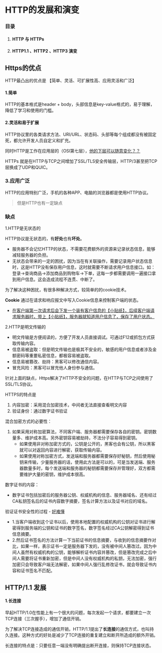 # HTTP的发展和演变

### **目录**

1. #### HTTP 与 HTTPs
2. #### HTTP1.1 、HTTP2 、HTTP3 演变



## Https的优点

HTTP最凸出的优点是 【简单、灵活、可扩展性高、应用灵活和广泛】

#### 1.简单

HTTP的基本格式是header +  body，头部信息是key-value格式的，易于理解，降低了学习和使用的门槛。

#### 2.灵活和易于扩展

HTTP协议里的各类请求方法、URI/URL、状态码、头部等每个组成都没有被固定死，都允许开发人员自定义和扩充。

同时HTTP是工作在应用层的（OSI第七层），<u>他的下层可以随意变化？？</u>

HTTPs 就是在HTTP与TCP之间增加了SSL/TLS安全传输层，HTTP/3甚至把TCP层换成了UDP和QUIC。

### 3.应用广泛

HTTP的应用特别广泛，手机的各种APP、电脑的浏览器都是使用HTTP协议。

> 但是HTTP也有一定缺点



### 缺点

1.HTTP是无状态的

HTTP协议是无状态的，有**好处**也有**坏处**。

- 服务器不会记忆HTTP的状态，不需要花费额外的资源来记录状态信息，能够减轻服务器的负担。
- 无状态会带来的一定的困扰，因为当在有关联操作，需要记录用户状态信息时，这是HTTP没有保存用户信息，这时就需要不断请求用户信息接口。如：登录->查询商品->添加商品到购物车->下单，这每一步都需要调用一遍接口拿到用户信息。这会造成流程不连贯、中断了。

为了解决这种困扰，有很多种解决方式，较简单的的cookie技术。

**Cookie** 通过在请求和响应报文中写入Cookie信息来控制客户端的状态。

- <u>在客户端第一次请求后会下发一个装有客户信息的【小贴纸】，后续客户端请求服务器时，带上【小贴纸】，服务器就知道用户信息了，保存了用户状态。</u>

2.HTTP是明文传输的

- 明文传输是方便阅读的，方便了开发人员直接调试。可通过F12或抓包方式获取传输内容。
- 信息易被盗取：但是明文传输也是极其不安全的，敏感的用户信息或者涉及金额密码等重要私密信息，都极容易被盗取。
- 信息易被篡改、劫持：黑客可以修改通信内容。
- 冒充风险：黑客可以冒充他人身份参与通信。



针对上面的缺点，Https解决了HTTP不安全的问题，在HTTP与TCP之间使用了SSL/TLS协议。

HTTPS的特点是

1. 内容加密：采用混合加密技术，中间者无法直接查看明文内容
2. 验证身份：通过数字证书验证



混合加密方式的必要性：

1. 如果采用对称加密算法，不同客户端、服务器都需要保存各自的密钥。密钥数量多、维护成本高。另外密钥容易被劫持，不法分子容易得到密钥。
   - 如果使用非对称加密方式的，公钥是公开的，黑客也会有公钥，所以黑客就可以对返回内容进行解密，获取传输内容。
   - 如果使用对称加密方式，发送端和服务器都需要保存好秘钥，然后使用秘钥来传输，少量服务器的话，使用此方法是可以的，可是当发送端、服务器数量多时，每个发送端和服务器的秘钥都需要保存并管理好，双方都需要维护大量的密钥，维护成本很高。

数字证书的内容：

- 数字证书包括加密后的服务器公钥、权威机构的信息、服务器域名、还有经过CA私钥签名后的证书内容数字摘要，签名计算方法以及证书对应的域名。

验证证书安全性的过程  - <u>好难懂</u>

- 1.当客户端收到这个证书以后，使用本地配置的权威机构的公钥对证书进行解密得到服务端的公钥和证书的数字签名，数字签名经过CA公钥解密得到证书信息摘要。
- 2.然后证书签名的方法计算一下当前证书的信息摘要，与收到的信息摘要作对比，如果一样，表示证书一定是服务器下发的，没有被中间人篡改过。因为中间人虽然有权威机构的公钥，能够解析证书内容并篡改，但是篡改完成之后中间人需要将证书重新加密，但是中间人没有权威机构的私钥，无法加密，强行加密只会导致客户端无法解密，如果中间人强行乱修改证书，就会导致证书内容和证书签名不匹配。


## HTTP/1.1 发展

#### 1.长连接

早起HTTP/1.0在性能上有一个很大的问题，每次发起一个请求，都要建立一次TCP连接（三次握手），增加了通信开销。

为了解决TCP连接造成的通信开销，HTTP/1.1提出了**长连接**的通信方式，也叫持久连接。这种方式的好处是减少了TCP连接的重复建立和断开所造成的额外开销。

长连接的特点是：只要任意一端没有明确提出断开连接，则保持TCP连接状态。












































































